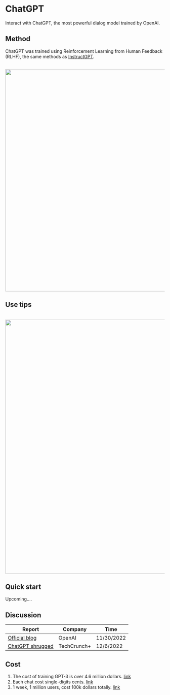 # ChatGPT
Interact with ChatGPT, the most powerful dialog model trained by OpenAI.

## Method
ChatGPT was trained using Reinforcement Learning from Human Feedback (RLHF), the same methods as [InstructGPT](https://openai.com/blog/instruction-following/#guide).

<p align="center">
    <br>
    <img src="https://cdn.openai.com/chatgpt/draft-20221129c/ChatGPT_Diagram.svg" width="700"/>
    <br>
<p>

## Use tips
<p align="center">
    <br>
    <img src="https://user-images.githubusercontent.com/20966464/205968665-d4c3d930-29ca-4b29-98f9-5adf270b0580.png" width="800"/>
    <br>
<p>


## Quick start
Upcoming....

## Discussion

| Report | Company | Time |
| - | - | - |
| [Official blog](https://openai.com/blog/chatgpt) | OpenAI | 11/30/2022  |  
| [ChatGPT shrugged](https://techcrunch.com/2022/12/05/chatgpt-shrugged) | TechCrunch+ | 12/6/2022 | 

## Cost
1. The cost of training GPT-3 is over 4.6 million dollars. [link](https://heits.digital/articles/gpt3-overview)
2. Each chat cost single-digits cents. [link](https://twitter.com/sama/status/1599671496636780546)
3. 1 week, 1 million users, cost 100k dollars totally. [link](https://twitter.com/sama/status/1599668808285028353)
